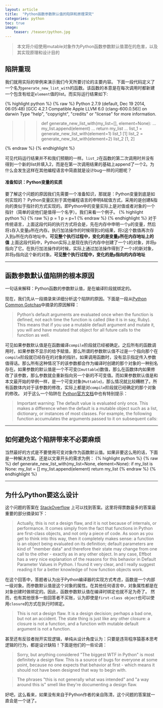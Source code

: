 ```yaml
---
layout: article
title:  "Python函数参数默认值的陷阱和原理深究"
categories: python
toc: true
image:
    teaser: /teaser/python.jpg
---
```



> 本文将介绍使用mutable对象作为Python函数参数默认值潜在的危害，以及其实现原理和设计目的


## 陷阱重现

我们就用实际的举例来演示我们今天所要讨论的主要内容。
下面一段代码定义了一个名为`generate_new_list_with`的函数。该函数的本意是在每次调用时都新建一个包含有给定`element`值的list。而实际运行结果如下: 

{% highlight python %}
{% raw %}
Python 2.7.9 (default, Dec 19 2014, 06:05:48)
[GCC 4.2.1 Compatible Apple LLVM 6.0 (clang-600.0.56)] on darwin
Type "help", "copyright", "credits" or "license" for more information.
>>> def generate_new_list_with(my_list=[], element=None):
...     my_list.append(element)
...     return my_list
...
>>> list_1 = generate_new_list_with(element=1)
>>> list_1
[1]
>>> list_2 = generate_new_list_with(element=2)
>>> list_2
[1, 2]
>>>
{% endraw %}
{% endhighlight %}

可见代码运行结果并不和我们预期的一样。`list_2`在函数的第二次调用时并没有得到一个新的list并填入2，而是在第一次调用结果的基础上append了一个2。为什么会发生这样在其他编程语言中简直就是设计bug一样的问题呢？


#### 准备知识：Python变量的实质


要了解这个问题的原因我们先需要一个准备知识，那就是：Python变量到底是如何实现的？
Python变量区别于其他编程语言的申明&赋值方式，采用的是创建&指向的类似于指针的方式实现的。即Python中的变量实际上是对值或者对象的一个指针（简单的说他们是值得一个名字）。我们来看一个例子。
{% highlight python %}
{% raw %}
p = 1
p = p+1
{% endraw %}
{% endhighlight %}
对于传统语言，上面这段代码的执行方式将会是，先在内存中申明一个`p`的变量，然后将`1`存入变量`p`所在内存。执行加法操作的时候得到`2`的结果，将`2`这个数值再次存入到`p`所在内存地址中。__可见整个执行过程中，变化的是变量`p`所在内存地址上的值__
上面这段代码中，Python实际上是现在执行内存中创建了一个`1`的对象，并将`p`指向了它。在执行加法操作的时候，实际上通过加法操作得到了一个`2`的新对象，并将`p`指向这个新的对象。__可见整个执行过程中，变化的是`p`指向的内存地址__


---   


## 函数参数默认值陷阱的根本原因

一句话来解释：Python函数的参数默认值，是在编译阶段就绑定的。

现在，我们先从一段摘录来详细分析这个陷阱的原因。下面是一段从[Python Common Gotchas](http://http://docs.python-guide.org/en/latest/writing/gotchas/)中摘录的原因解释：

> Python’s default arguments are evaluated once when the function is defined, not each time the function is called (like it is in say, Ruby). This means that if you use a mutable default argument and mutate it, you will and have mutated that object for all future calls to the function as well.

可见如果参数默认值是在函数编译`compile`阶段就已经被确定。之后所有的函数调用时，如果参数不显示的给予赋值，那么所谓的参数默认值不过是一个指向那个在`compile`阶段就已经存在的对象的指针。如果调用函数时，没有显示指定传入参数值得话。那么所有这种情况下的该参数都会作为编译时创建的那个对象的一种别名存在。如果参数的默认值是一个不可变(`Imuttable`)数值，那么在函数体内如果修改了该参数，那么参数就会重新指向另一个新的不可变值。而如果参数默认值是和本文最开始的举例一样，是一个可变对象(`Muttable`)，那么情况就比较糟糕了。所有函数体内对于该参数的修改，实际上都是对`compile`阶段就已经确定的那个对象的修改。
对于这么一个陷阱在 [Python官方文档](https://docs.python.org/3/tutorial/controlflow.html#more-on-defining-functions)中也有特别提示：

> Important warning: The default value is evaluated only once. This makes a difference when the default is a mutable object such as a list, dictionary, or instances of most classes. For example, the following function accumulates the arguments passed to it on subsequent calls:


---


## 如何避免这个陷阱带来不必要麻烦

当然最好的方式是不要使用可变对象作为函数默认值。如果非要这么用的话，下面是一种解决方案。还是以文章开头的需求为例：
{% highlight python %}
{% raw %}
def generate_new_list_with(my_list=None, element=None):
    if my_list is None:
        my_list = []
    my_list.append(element)
    return my_list
{% endraw %}
{% endhighlight %}


---


## 为什么Python要这么设计

这个问题的答案在 [StackOverflow](http://stackoverflow.com/questions/1132941/least-astonishment-in-python-the-mutable-default-argument) 上可以找到答案。这里将得票数最多的答案最重要的部分摘录如下：

> Actually, this is not a design flaw, and it is not because of internals, or performance.
It comes simply from the fact that functions in Python are first-class objects, and not only a piece of code.
> As soon as you get to think into this way, then it completely makes sense: a function is an object being evaluated on its definition; default parameters are kind of "member data" and therefore their state may change from one call to the other - exactly as in any other object.
> In any case, Effbot has a very nice explanation of the reasons for this behavior in Default Parameter Values in Python.
I found it very clear, and I really suggest reading it for a better knowledge of how function objects work.

在这个回答中，答题者认为出于Python编译器的实现方式考虑，函数是一个内部一级对象。而参数默认值是这个对象的属性。在其他任何语言中，对象属性都是在对象创建时做绑定的。因此，函数参数默认值在编译时绑定也就不足为奇了。
然而，也有其他很多一些回答者不买账，认为即使是`first-class object`也可以使用`closure`的方式在执行时绑定。

> This is not a design flaw. It is a design decision; perhaps a bad one, but not an accident. The state thing is just like any other closure: a closure is not a function, and a function with mutable default argument is not a function. 

甚至还有反驳者抛开实现逻辑，单纯从设计角度认为：只要是违背程序猿基本思考逻辑的行为，都是设计缺陷！下面是他们的一些论调：
> Sorry, but anything considered "The biggest WTF in Python" is most definitely a design flaw. This is a source of bugs for everyone at some point, because no one expects that behavior at first - which means it should not have been designed that way to begin with.

> The phrases "this is not generally what was intended" and "a way around this is" smell like they're documenting a design flaw.

好吧，这么看来，如果没有来自于Python作者的亲自陈清，这个问题的答案就一直会是一个谜了。





